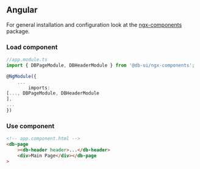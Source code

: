 ## Angular

For general installation and configuration look at the [ngx-components](https://www.npmjs.com/package/@db-ui/ngx-components) package.

### Load component

```ts app.module.ts
//app.module.ts
import { DBPageModule, DBHeaderModule } from '@db-ui/ngx-components';

@NgModule({
	...
		imports:
[..., DBPageModule, DBHeaderModule
],
...
})

```

### Use component

```html app.component.html
<!-- app.component.html -->
<db-page
	><db-header header>...</db-header>
	<div>Main Page</div></db-page
>
```
